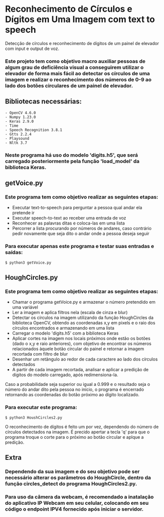 # Reconhecimento de Círculos e Dígitos em Uma Imagem com text to speech
Detecção de círculos e reconhecimento de dígitos de um painel de elevador com input e output de voz.

### Este projeto tem como objetivo macro auxiliar pessoas de algum grau de deficiência visual a conseguirem utilizar o elevador de forma mais fácil ao detectar os círculos de uma imagem e realizar o reconhecimento dos números de 0-9 ao lado dos botões circulares de um painel de elevador.

## Bibliotecas necessárias:
	- OpenCV 4.6.0
    - Numpy 1.23.0
    - Keras 2.9.0
    - Time
    - Speech Recognition 3.8.1
    - Gtts 2.2.4
    - Playsound
    - Nltk 3.7
    
### Neste programa há uso do modelo 'digits.h5', que será carregado posteriormente pela função 'load_model' da biblioteca Keras.

## getVoice.py
### Este programa tem como objetivo realizar as seguintes etapas:
  - Executar text-to-speech para perguntar a pessoa qual andar ela pretende ir
  - Executar speech-to-text ao receber uma entrada de voz
  - Reconhecer as palavras ditas e coloca-las em uma lista
  - Percorrer a lista procurando por números de andares, caso contrário pedir novamente que seja dito o andar onde a pessoa deseja seguir
### Para executar apenas este programa e testar suas entradas e saídas:
	$ python3 getVoice.py

## HoughCircles.py
### Este programa tem como objetivo realizar as seguintes etapas:
  - Chamar o programa getVoice.py e armazenar o número pretendido em uma variável
  - Ler a imagem e aplica filtros nela (escala de cinza e blur)
  - Detectar os círculos na imagem utilizando da função HoughCircles da biblioteca OpenCV, obtendo as coordenadas x,y em pixels e o raio dos círculos encontrados e armazenando em uma lista
  - Carregar o modelo 'digits.h5' com a biblioteca Keras
  - Aplicar cortes na imagem nos locais próximos onde estão os botões (dado o x,y e raio anteriores), com objetivo de encontrar os números relacionados àquele botão circular do painel e retornar a imagem recortada com filtro de blur
  - Desenhar um retângulo ao redor de cada caractere ao lado dos círculos detectados
  - A partir de cada imagem recortada, analisar e aplicar a predição de dígitos do modelo carregado, após redimensiona-la.

Caso a probabilidade seja superior ou igual a 0.999 e o resultado seja o número do andar dito pela pessoa no início, o programa é encerrado retornando as coordenadas do botão próximo ao dígito localizado.
### Para executar este programa:
	$ python3 HoushCircles2.py
O reconhecimento de dígitos é feito um por vez, dependendo do número de círculos detectados na imagem. É precido apertar a tecla 'q' para que o programa troque o corte para o próximo ao botão circular e aplque a predição.

## Extra
### Dependendo da sua imagem e do seu objetivo pode ser necessário alterar os parâmetros do HoughCircle, dentro da função circles_detect do programa HoughCircles2.py.
### Para uso da câmera da webcam, é recomendado a inatalação do aplicativo IP Webcam em seu celular, colocando em seu código o endpoint IPV4 fornecido após iniciar o servidor.

